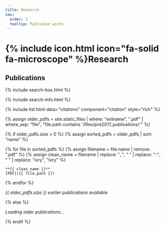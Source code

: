 ```yaml
---
title: Research
nav:
  order: 1
  tooltip: Published works
---
```


# {% include icon.html icon="fa-solid fa-microscope" %}Research

## Publications

{% include search-box.html %}

{% include search-info.html %}

<!-- First, let's see ALL publications to debug -->
{% include list.html data="citations" component="citation" style="rich" %}

<!-- Commented out the filter temporarily to see if publications show up at all
{% include list.html data="citations" component="citation" style="rich" filter="author =~ /Ivry/" %}
-->

{% assign older_pdfs = site.static_files | where: "extname", ".pdf" | where_exp: "file", "file.path contains '/files/pre2017_publications/'" %}

{% if older_pdfs.size > 0 %}
  {% assign sorted_pdfs = older_pdfs | sort: "name" %}
  
  {% for file in sorted_pdfs %}
    {% assign filename = file.name | remove: ".pdf" %}
    {% assign clean_name = filename | replace: "_", " " | replace: "-", " " | replace: "ivry", "Ivry" %}
    
    **{{ clean_name }}**  
    [PDF]({{ file.path }})  
    
  {% endfor %}
  
  <p><em>{{ older_pdfs.size }} earlier publications available</em></p>
{% else %}
  <p><em>Loading older publications...</em></p>
{% endif %}
